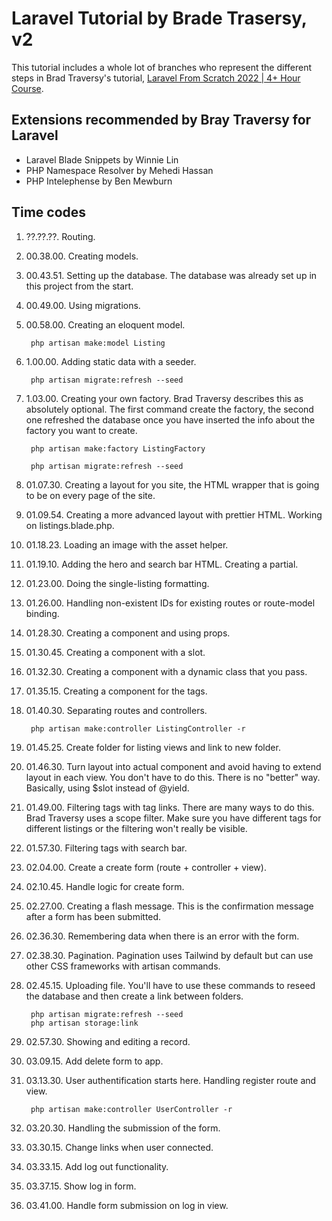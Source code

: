 # Laravel Tutorial by Brade Trasersy, v2

This tutorial includes a whole lot of branches who represent the different steps in Brad Traversy's tutorial, [Laravel From Scratch 2022 | 4+ Hour Course](https://www.youtube.com/watch?v=MYyJ4PuL4pY).

## Extensions recommended by Bray Traversy for Laravel

- Laravel Blade Snippets by Winnie Lin
- PHP Namespace Resolver by Mehedi Hassan
- PHP Intelephense by Ben Mewburn

## Time codes

1. ??.??.??. Routing.
1. 00.38.00. Creating models.
1. 00.43.51. Setting up the database. The database was already set up in this project from the start.
1. 00.49.00. Using migrations.
1. 00.58.00. Creating an eloquent model.

        php artisan make:model Listing

1. 1.00.00. Adding static data with a seeder.

        php artisan migrate:refresh --seed

1. 1.03.00. Creating your own factory. Brad Traversy describes this as absolutely optional. The first command create the factory, the second one refreshed the database once you have inserted the info about the factory you want to create.

        php artisan make:factory ListingFactory

        php artisan migrate:refresh --seed

1. 01.07.30. Creating a layout for you site, the HTML wrapper that is going to be on every page of the site.

1. 01.09.54. Creating a more advanced layout with prettier HTML. Working on listings.blade.php.

1. 01.18.23. Loading an image with the asset helper.

1. 01.19.10. Adding the hero and search bar HTML. Creating a partial.

1. 01.23.00. Doing the single-listing formatting.

1. 01.26.00. Handling non-existent IDs for existing routes or route-model binding.

1. 01.28.30. Creating a component and using props.

1. 01.30.45. Creating a component with a slot.

1. 01.32.30. Creating a component with a dynamic class that you pass.

1. 01.35.15. Creating a component for the tags.

1. 01.40.30. Separating routes and controllers.

        php artisan make:controller ListingController -r

1. 01.45.25. Create folder for listing views and link to new folder.
 
1. 01.46.30. Turn layout into actual component and avoid having to extend layout in each view. You don't have to do this. There is no "better" way. Basically, using $slot instead of @yield.

1. 01.49.00. Filtering tags with tag links. There are many ways to do this. Brad Traversy uses a scope filter. Make sure you have different tags for different listings or the filtering won't really be visible.

1. 01.57.30. Filtering tags with search bar.

1. 02.04.00. Create a create form (route + controller + view).

1. 02.10.45. Handle logic for create form.

1. 02.27.00. Creating a flash message. This is the confirmation message after a form has been submitted.

1. 02.36.30. Remembering data when there is an error with the form.

1. 02.38.30. Pagination. Pagination uses Tailwind by default but can use other CSS frameworks with artisan commands.

1. 02.45.15. Uploading file. You'll have to use these commands to reseed the database and then create a link between folders.

        php artisan migrate:refresh --seed
        php artisan storage:link

1. 02.57.30. Showing and editing a record.

1. 03.09.15. Add delete form to app.

1. 03.13.30. User authentification starts here. Handling register route and view.

        php artisan make:controller UserController -r

1. 03.20.30. Handling the submission of the form.

1. 03.30.15. Change links when user connected.

1. 03.33.15. Add log out functionality.

1. 03.37.15. Show log in form.

1. 03.41.00. Handle form submission on log in view.